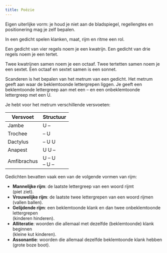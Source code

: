 ```yaml
---
title: Poëzie
---
```


Eigen uiterlijke vorm: je houd je niet aan de bladspiegel, regellengtes en positionering mag je zelf bepalen.

In een gedicht spelen klanken, maat, rijm en ritme een rol.

Een gedicht van vier regels noem je een kwatrijn. Een gedicht van drie regels noem je een tertet.

Twee kwatrijnen samen noem je een octaaf. Twee tertetten samen noem je een sextet. Een octaaf en sextet samen is een sonnet.

Scanderen is het bepalen van het metrum van een gedicht. Het metrum geeft aan waar de beklemtoonde lettergrepen liggen. Je geeft een beklemtoonde lettergreep aan met een – en een onbeklemtoonde lettergreep met een U.

Je hebt voor het metrum verschillende versvoeten:

| Versvoet    | Structuur      |
|-------------|----------------|
| Jambe       | U –            |
| Trochee     | – U            |
| Dactylus    | – U U          |
| Anapest     | U U –          |
| Amfibrachus | U – U<br>– U – |

Gedichten bevatten vaak een van de volgende vormen van rijm:

- **Mannelijke rijm**: de laatste lettergreep van een woord rijmt  
  (piet ziet).
- **Vrouwelijke rijm**: de laatste twee lettergrepen van een woord rijmen  
  (vallen ballen).
- **Gelijdende rijm**: een beklemtoonde klank en dan twee onbeklemtoonde lettergrepen  
  (kinderen hinderen).
- **Alliteratie**: woorden die allemaal met dezelfde (beklemtoonde) klank beginnen  
  (kleine kut kinderen).
- **Assonantie**: woorden die allemaal dezelfde beklemtoonde klank hebben  
  (grote boze boot).
